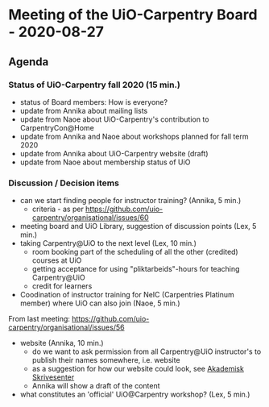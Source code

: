 # Meeting of the UiO-Carpentry Board - 2020-08-27

## Agenda

### Status of UiO-Carpentry fall 2020 (15 min.)

- status of Board members: How is everyone?
- update from Annika about mailing lists
- update from Naoe about UiO-Carpentry's contribution to CarpentryCon@Home
- update from Annika and Naoe about workshops planned for fall term 2020
- update from Annika about UiO-Carpentry website (draft)
- update from Naoe about membership status of UiO

### Discussion / Decision items

- can we start finding people for instructor training? (Annika, 5 min.)
  - criteria - as per https://github.com/uio-carpentry/organisational/issues/60
- meeting board and UiO Library, suggestion of discussion points (Lex, 5 min.)
- taking Carpentry@UiO to the next level (Lex, 10 min.)
  - room booking part of the scheduling of all the other (credited) courses at UiO
  - getting acceptance for using "pliktarbeids"-hours for teaching Carpentry@UiO
  - credit for learners
- Coodination of instructor training for NeIC (Carpentries Platinum member) where UiO can also join (Naoe, 5 min.)

From last meeting: https://github.com/uio-carpentry/organisational/issues/56

- website (Annika, 10 min.)
  - do we want to ask permission from all Carpentry@UiO instructor's to publish their names somewhere, i.e. website
  - as a suggestion for how our website could look, see [Akademisk Skrivesenter](https://www.ub.uio.no/skrive-publisere/skrivesenter/)
  - Annika will show a draft of the content
- what constitutes an 'official' UiO@Carpentry workshop? (Lex, 5 min.)

